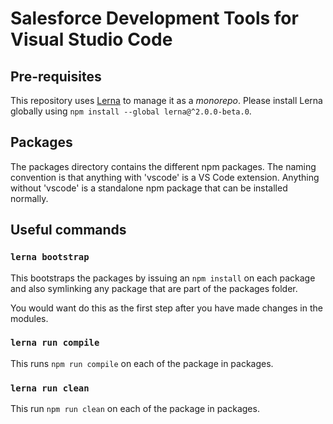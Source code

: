 # Salesforce Development Tools for Visual Studio Code

## Pre-requisites

This repository uses [Lerna](https://lernajs.io/) to manage it as a
_monorepo_.  Please install Lerna globally using `npm install --global
lerna@^2.0.0-beta.0`.

## Packages

The packages directory contains the different npm packages. The naming
convention is that anything with 'vscode' is a VS Code extension.
Anything without 'vscode' is a standalone npm package that can be
installed normally.

## Useful commands

### `lerna bootstrap`

This bootstraps the packages by issuing an `npm install` on each package
and also symlinking any package that are part of the packages folder.

You would want do this as the first step after you have made changes in
the modules.

### `lerna run compile`

This runs `npm run compile` on each of the package in packages.

### `lerna run clean`

This run `npm run clean` on each of the package in packages.

